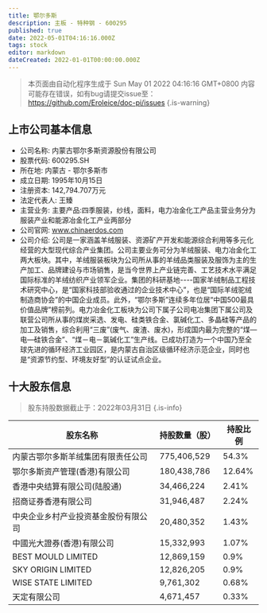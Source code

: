 ```yaml
---
title: 鄂尔多斯
description: 主板 - 特种钢 - 600295
published: true
date: 2022-05-01T04:16:16.000Z
tags: stock
editor: markdown
dateCreated: 2022-01-01T00:00:00.000Z
---
```


> 本页面由自动化程序生成于 Sun May 01 2022 04:16:16 GMT+0800
> 内容可能存在错误，如有bug请提交issue至：https://github.com/Eroleice/doc-pi/issues
{.is-warning}

## 上市公司基本信息
- 公司名称: 内蒙古鄂尔多斯资源股份有限公司
- 股票代码: 600295.SH
- 所在地: 内蒙古 - 鄂尔多斯市
- 成立日期: 1995年10月15日
- 注册资本: 142,794.707万元
- 法定代表人: 王臻
- 主营业务: 主要产品:四季服装，纱线，面料，电力冶金化工产品主营业务分为服装产业和能源冶金化工产业两部分
- 公司官网: www.chinaerdos.com
- 公司介绍: 公司是一家涵盖羊绒服装、资源矿产开发和能源综合利用等多元化经营的大型现代综合产业集团。公司主要业务可分为羊绒服装、电力冶金化工两大板块。其中，羊绒服装板块为公司所从事的羊绒品类服装及服饰为主的生产加工、品牌建设与市场销售，是当今世界上产业链完善、工艺技术水平满足国际标准的羊绒纺织产业领军企业。集团的科研基地----国家羊绒制品工程技术研究中心，是“国家科技部验收通过的企业技术中心”，也是“国际羊绒驼绒制造商协会”的中国企业成员。此外，“鄂尔多斯”连续多年位居“中国500最具价值品牌”榜前列。电力冶金化工板块为公司下属子公司电冶集团下属公司及联营公司所从事的煤炭采选、发电、硅类铁合金、氯碱化工、多晶硅等产品的加工及销售，综合利用“三废”(废气、废渣、废水)，形成国内最为完整的“煤—电—硅铁合金”、“煤－电－氯碱化工”生产线。已成功打造为一个中国乃至全球先进的循环经济工业园区，是内蒙古自治区级循环经济示范企业，同时也是“资源节约型、环境友好型”的认证试点企业。


## 十大股东信息
> 股东持股数据截止于：2022年03月31日
{.is-info}

| 股东名称 | 持股数量（股） | 持股比例 |
| --- | --- | --- |
| 内蒙古鄂尔多斯羊绒集团有限责任公司 | 775,406,529 | 54.3% |
| 鄂尔多斯资产管理(香港)有限公司 | 180,438,786 | 12.64% |
| 香港中央结算有限公司(陆股通) | 34,466,224 | 2.41% |
| 招商证券香港有限公司 | 31,946,487 | 2.24% |
| 中央企业乡村产业投资基金股份有限公司 | 20,480,352 | 1.43% |
| 中國光大證券(香港)有限公司 | 15,332,993 | 1.07% |
| BEST MOULD LIMITED | 12,869,159 | 0.9% |
| SKY ORIGIN LIMITED | 12,826,205 | 0.9% |
| WISE STATE LIMITED | 9,761,302 | 0.68% |
| 天定有限公司 | 4,671,457 | 0.33% |




